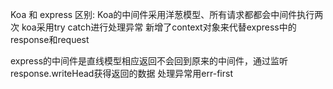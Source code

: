 Koa 和 express
区别:
  Koa的中间件采用洋葱模型、所有请求都都会中间件执行两次
  koa采用try catch进行处理异常
  新增了context对象来代替express中的response和request

  express的中间件是直线模型相应返回不会回到原来的中间件，通过监听response.writeHead获得返回的数据
  处理异常用err-first